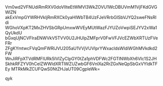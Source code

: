 Vm0wd2VFNUdiRmRXV0doVllteEtWMVl3WkZOVU1WcDBUVmM1VjFKdGVGWlZN
akExVmpGYWRHVkljRmRXCk0yaHlWbTB4UzFJeVRrbGlSbVJYQ2sweFNsRldi
WGhoVXpKT2MxZHVSbGRpUmxwWVEyMUtWazFJYUZoVwpiSEJYV2xWa1QyUkdU
bGxqUjNCVFlraENWVkV5TVV0U2JHUlpZMFprV0FwVFJVcEZWbXRTUzFVeFRr
ZFgKYmtwcFVqQmFWRlJVU205aU1VVjVUVlprYWxacldsWldiWGhMVkdkd2FW
WnJiRFpXTVdRMFlURk5lVlZyClpGY0tZa1phVDFWc2FGTlNWbXh6Vlc1S2JH
SkhkRFZYV0hCelZWWldXRTlWZUZwbGF6VnlXa2RrZGxNeQpSbGxVYldkTFEy
MTRkMkZCUFQwS0NtZHJaUT09CgpleWk=

qyk